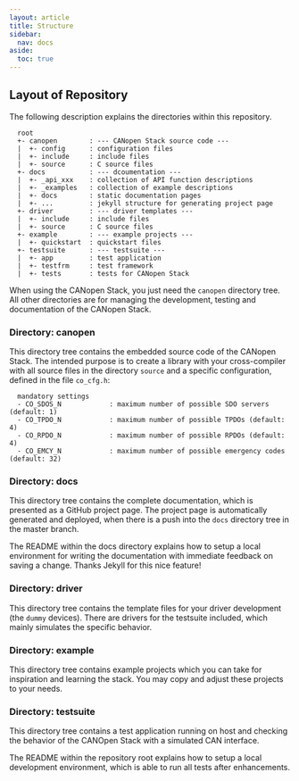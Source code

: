 ```yaml
---
layout: article
title: Structure
sidebar:
  nav: docs
aside:
  toc: true
---
```


## Layout of Repository

The following description explains the directories within this repository.

```
  root
  +- canopen        : --- CANopen Stack source code ---
  |  +- config      : configuration files
  |  +- include     : include files
  |  +- source      : C source files
  +- docs           : --- dcoumentation ---
  |  +- _api_xxx    : collection of API function descriptions
  |  +- _examples   : collection of example descriptions
  |  +- docs        : static documentation pages
  |  +- ...         : jekyll structure for generating project page
  +- driver         : --- driver templates ---
  |  +- include     : include files
  |  +- source      : C source files
  +- example        : --- example projects ---
  |  +- quickstart  : quickstart files
  +- testsuite      : --- testsuite ---
  |  +- app         : test application
  |  +- testfrm     : test framework
  |  +- tests       : tests for CANopen Stack
```

When using the CANopen Stack, you just need the `canopen` directory tree. All other directories are for managing the development, testing and documentation of the CANopen Stack.

### Directory: canopen

This directory tree contains the embedded source code of the CANopen Stack. The intended purpose is to create a library with your cross-compiler with all source files in the directory `source` and a specific configuration, defined in the file `co_cfg.h`:

```
  mandatory settings
  - CO_SDOS_N            : maximum number of possible SDO servers (default: 1)
  - CO_TPDO_N            : maximum number of possible TPDOs (default: 4)
  - CO_RPDO_N            : maximum number of possible RPDOs (default: 4)
  - CO_EMCY_N            : maximum number of possible emergency codes (default: 32)
```

### Directory: docs

This directory tree contains the complete documentation, which is presented as a GitHub project page. The project page is automatically generated and deployed, when there is a push into the `docs` directory tree in the master branch.

The README within the docs directory explains how to setup a local environment for writing the documentation with immediate feedback on saving a change. Thanks Jekyll for this nice feature!

### Directory: driver

This directory tree contains the template files for your driver development (the `dummy` devices). There are drivers for the testsuite included, which mainly simulates the specific behavior.

### Directory: example

This directory tree contains example projects which you can take for inspiration and learning the stack. You may copy and adjust these projects to your needs.

### Directory: testsuite

This directory tree contains a test application running on host and checking the behavior of the CANOpen Stack with a simulated CAN interface.

The README within the repository root explains how to setup a local development environment, which is able to run all tests after enhancements.
